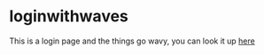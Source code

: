 # loginwithwaves
 This is a login page and the things go wavy, you can look it up [here](https://aognyan.github.io/loginwithwaves/) 
